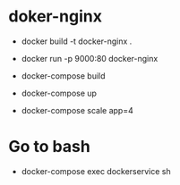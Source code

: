 # doker-nginx

-	docker build -t docker-nginx .
-	docker run -p 9000:80 docker-nginx

- 	docker-compose build
-	docker-compose up
-	docker-compose scale app=4

# Go to bash
- docker-compose exec dockerservice sh
